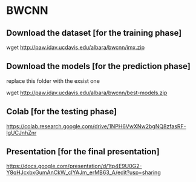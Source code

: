 # BWCNN

## Download the dataset [for the training phase]
wget http://paw.idav.ucdavis.edu/albara/bwcnn/imx.zip

## Download the models [for the prediction phase]
replace this folder with the exsist one

wget http://paw.idav.ucdavis.edu/albara/bwcnn/best-models.zip

## Colab [for the testing phase]
https://colab.research.google.com/drive/1NPH6VwXNw2bgNQ8zfasRF-lgUCJnhZnr

## Presentation [for the final presentation]
https://docs.google.com/presentation/d/1tp4E9U0G2-Y8qHJcxbxGumAnCkW_clYAJm_erMB63_A/edit?usp=sharing

